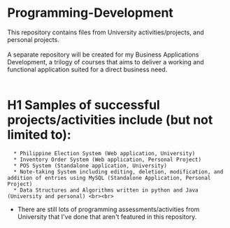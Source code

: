 # Programming-Development
This repository contains files from University activities/projects, and personal projects. <br><br>
A separate repository will be created for my Business Applications Development, a trilogy of courses that aims to deliver a working and functional application suited for a direct business need. <br><br>

# H1 Samples of successful projects/activities include (but not limited to):
      * Philippine Election System (Web application, University)
      * Inventory Order System (Web application, Personal Project) 
      * POS System (Standalone application, University) 
      * Note-taking System including editing, deletion, modification, and addition of entries using MySQL (Standalone Application, Personal Project)
      * Data Structures and Algorithms written in python and Java (University and personal) <br><br> 

 * There are still lots of programming assessments/activities from University that I've done that aren't featured in this repository.

